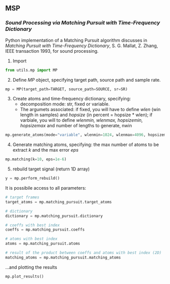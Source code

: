 ## **MSP**  
### *Sound Processing via Matching Pursuit with Time-Frequency Dictionary*

Python implementation of a Matching Pursuit algorithm discusses in *Matching Pursuit with Time-Frequency Dictionary*, S. G. Mallat, Z. Zhang, IEEE transaction 1993, for sound processing.

1. Import

```python
from utils.mp import MP
```
2. Define *MP* object, specifying target path, source path and sample rate.

```python
mp = MP(target_path=TARGET, source_path=SOURCE, sr=SR)
```

3. Create atoms and time-frequency dictionary, specifying:
   - decomposition mode: str, fixed or variable. 
   - The argumets associated: if fixed, you will have to define *wlen* (win length in samples) and *hopsize* (in percent = hopsize * wlen); if varbiale, you will to define *wlenmin, wlenmax, hopsizemin, hopsizemax* and number of lengths to generate, nwin

```python
mp.generate_atoms(mode="variable", wlenmin=1024, wlenmax=4096, hopsizemin=0.25, hopsizemax=3, nwin=10)
```

4. Generate matching atoms, specifying: the max number of atoms to be extract *k* and the max error *eps* 

```python
mp.matching(k=10, eps=1e-6)
```

5. rebuild  target signal (return 1D array)

```python
y = mp.perform_rebuild()
```  

It is possibile access to all parameters:


```python
# target frames
target_atoms = mp.matching_pursuit.target_atoms

# dictionary
dictionary = mp.matching_pursuit.dictionary

# coeffs with best index 
coeffs = mp.matching_pursuit.coeffs

# atoms with best index 
atoms = mp.matching_pursuit.atoms

# result of the product between coeffs and atoms with best index (2D)
matching_atoms = mp.matching_pursuit.matching_atoms

```

...and plotting the results


```python
mp.plot_results()

```